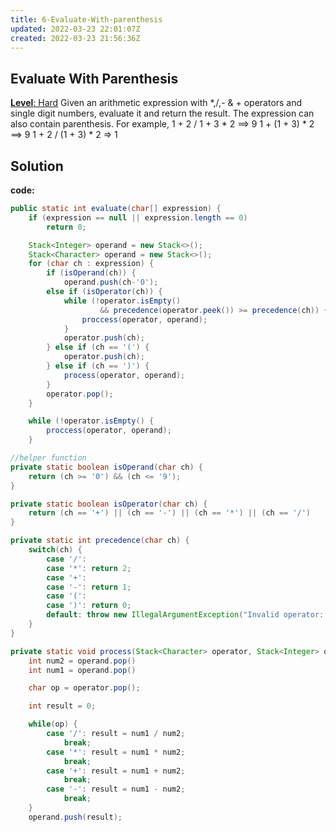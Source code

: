 ```yaml
---
title: 6-Evaluate-With-parenthesis
updated: 2022-03-23 22:01:07Z
created: 2022-03-23 21:56:36Z
---
```


## **Evaluate With Parenthesis**

<ins>**Level**: Hard</ins>
Given an arithmetic expression with *,/,- & + operators and single digit numbers,
evaluate it and return the result.
The expression can also contain parenthesis.
For example,
1 + 2 / 1 + 3 * 2 ==> 9
1 + (1 + 3) * 2 ==> 9
1 + 2 / (1 + 3) * 2 ⇒ 1

## Solution

**code:**

```java
public static int evaluate(char[] expression) {
    if (expression == null || expression.length == 0)
        return 0;

    Stack<Integer> operand = new Stack<>();
    Stack<Character> operand = new Stack<>();
    for (char ch : expression) {
        if (isOperand(ch)) {
            operand.push(ch-'0');
        else if (isOperator(ch)) {
            while (!operator.isEmpty()
                    && precedence(operator.peek()) >= precedence(ch)) {
                proccess(operator, operand);
            }
            operator.push(ch);
        } else if (ch == '(') {
            operator.push(ch);
        } else if (ch == ')') {
            process(operator, operand);
        }
        operator.pop();
    }

    while (!operator.isEmpty() {
        proccess(operator, operand);
    }

//helper function
private static boolean isOperand(char ch) {
    return (ch >= '0') && (ch <= '9');
}

private static boolean isOperator(char ch) {
    return (ch == '+') || (ch == '-') || (ch == '*') || (ch == '/') 
}

private static int precedence(char ch) {
    switch(ch) {
        case '/':
        case '*': return 2;
        case '+':
        case '-': return 1;
        case '(':
        case ')': return 0;
        default: throw new IllegalArgumentException("Invalid operator: " ch);
    }
}

private static void process(Stack<Character> operator, Stack<Integer> operand) {
    int num2 = operand.pop()
    int num1 = operand.pop()

    char op = operator.pop();

    int result = 0;

    while(op) {
        case '/': result = num1 / num2;
            break;
        case '*': result = num1 * num2;
            break;
        case '+': result = num1 + num2;
            break;
        case '-': result = num1 - num2;
            break;
    }
    operand.push(result);

```
